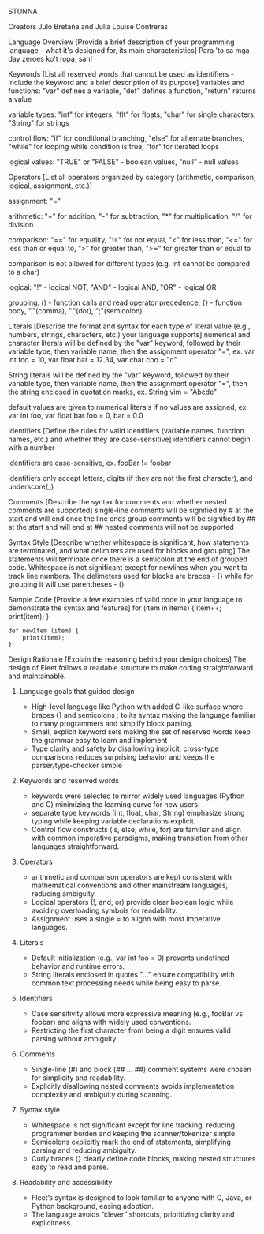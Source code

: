 STUNNA

Creators Julo Bretaña and Julia Louise Contreras

Language Overview 
[Provide a brief description of your programming language - what it's designed for, its main characteristics] 
Para 'to sa mga day zeroes ko't ropa, sah!

Keywords [List all reserved words that cannot be used as identifiers - include the keyword and a brief description of its purpose] 
variables and functions: "var" defines a variable, "def" defines a function, "return" returns a value

variable types: "int" for integers, 
                "flt" for floats, 
                "char" for single characters, 
                "String" for strings

control flow: "if" for conditional branching, 
              "else" for alternate branches, 
              "while" for looping while condition is true, 
              "for" for iterated loops

logical values: "TRUE" or "FALSE" - boolean values, "null" - null values

Operators 
[List all operators organized by category (arithmetic, comparison, logical, assignment, etc.)] 

assignment: "="

arithmetic: "+" for addition, "-" for subtraction, "*" for multiplication, "/" for division

comparison: "==" for equality, 
            "!=" for not equal, 
            "<" for less than, 
            "<=" for less than or equal to, 
            ">" for greater than, 
            ">=" for greater than or equal to

comparison is not allowed for different types (e.g. int cannot be compared to a char)

logical: "!" - logical NOT, "AND" - logical AND, "OR" - logical OR

grouping: () - function calls and read operator precedence, {} - function body, ","(comma), "."(dot), ";"(semicolon)

Literals 
[Describe the format and syntax for each type of literal value (e.g., numbers, strings, characters, etc.) your language supports] 
numerical and character literals will be defined by the "var" keyword, followed by their variable type, then variable name, then the assignment operator "=", 
ex. var int foo = 10, var float bar = 12.34, var char coo = "c"

String literals will be defined by the "var" keyword, followed by their variable type, then variable name, 
then the assignment operator "=", then the string enclosed in quotation marks, ex. String vim = "Abcde"

default values are given to numerical literals if no values are assigned, ex. var int foo, var float bar foo = 0, bar = 0.0

Identifiers 
[Define the rules for valid identifiers (variable names, function names, etc.) and whether they are case-sensitive] 
identifiers cannot begin with a number

identifiers are case-sensitive, ex. fooBar != foobar

identifiers only accept letters, digits (if they are not the first character), and underscore(_)

Comments
[Describe the syntax for comments and whether nested comments are supported] 
single-line comments will be signified by # at the start and will end once the line ends 
group comments will be signified by ## at the start and will end at ## 
nested comments will not be supported

Syntax Style 
[Describe whether whitespace is significant, how statements are terminated, and what delimiters are used for blocks and grouping]
The statements will terminate once there is a semicolon at the end of grouped code.
Whitespace is not significant except for newlines when you want to track line numbers.
The delimeters used for blocks are braces - {} while for grouping it will use parentheses - ()

Sample Code 
[Provide a few examples of valid code in your language to demonstrate the syntax and features]
    for (item in items) { 
        item++; 
        print(item); 
    }

    def newItem (item) { 
        print(item); 
    }

Design Rationale 
[Explain the reasoning behind your design choices] 
The design of Fleet follows a readable structure to make coding straightforward and maintainable.

1. Language goals that guided design 
   - High-level language like Python with added C-like surface where braces {} and semicolons ; to its syntax making the language familiar to many programmers and simplify block parsing. 
   - Small, explicit keyword sets making the set of reserved words keep the grammar easy to learn and implement 
   - Type clarity and safety by disallowing implicit, cross-type comparisons reduces surprising behavior and keeps the parser/type-checker simple
   
2. Keywords and reserved words
   - keywords were selected to mirror widely used languages (Python and C) minimizing the learning curve for new users.
   - separate type keywords (int, float, char, String) emphasize strong typing while keeping variable declarations explicit. 
   - Control flow constructs (is, else, while, for) are familiar and align with common imperative paradigms, making translation from other languages straightforward.

3. Operators 
   - arithmetic and comparison operators are kept consistent with mathematical conventions and other mainstream languages, reducing ambiguity. 
   - Logical operators (!, and, or) provide clear boolean logic while avoiding overloading symbols for readability. 
   - Assignment uses a single = to alignn with most imperative languages.

4. Literals 
   - Default initialization (e.g., var int foo = 0) prevents undefined behavior and runtime errors. 
   - String literals enclosed in quotes "..." ensure compatibility with common text processing needs while being easy to parse.

5. Identifiers 
   - Case sensitivity allows more expressive meaning (e.g., fooBar vs foobar) and aligns with widely used conventions. 
   - Restricting the first character from being a digit ensures valid parsing without ambiguity.

6. Comments
   - Single-line (#) and block (## ... ##) comment systems were chosen for simplicity and readability.
   - Explicitly disallowing nested comments avoids implementation complexity and ambiguity during scanning.
   
7. Syntax style

   - Whitespace is not significant except for line tracking, reducing programmer burden and keeping the scanner/tokenizer simple.
   - Semicolons explicitly mark the end of statements, simplifying parsing and reducing ambiguity.
   - Curly braces {} clearly define code blocks, making nested structures easy to read and parse.
   
8. Readability and accessibility
   - Fleet’s syntax is designed to look familiar to anyone with C, Java, or Python background, easing adoption.
   - The language avoids “clever” shortcuts, prioritizing clarity and explicitness.